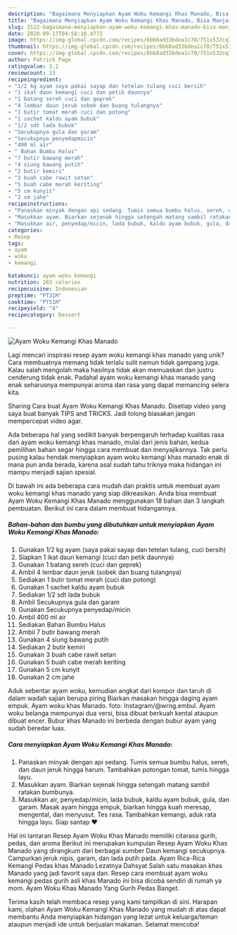 ```yaml
---
description: "Bagaimana Menyiapkan Ayam Woku Kemangi Khas Manado, Bisa Manjain Lidah"
title: "Bagaimana Menyiapkan Ayam Woku Kemangi Khas Manado, Bisa Manjain Lidah"
slug: 3122-bagaimana-menyiapkan-ayam-woku-kemangi-khas-manado-bisa-manjain-lidah
date: 2020-09-17T04:58:16.477Z
image: https://img-global.cpcdn.com/recipes/6bb8ad33bdea1c70/751x532cq70/ayam-woku-kemangi-khas-manado-foto-resep-utama.jpg
thumbnail: https://img-global.cpcdn.com/recipes/6bb8ad33bdea1c70/751x532cq70/ayam-woku-kemangi-khas-manado-foto-resep-utama.jpg
cover: https://img-global.cpcdn.com/recipes/6bb8ad33bdea1c70/751x532cq70/ayam-woku-kemangi-khas-manado-foto-resep-utama.jpg
author: Patrick Page
ratingvalue: 3.2
reviewcount: 13
recipeingredient:
- "1/2 kg ayam saya pakai sayap dan tetelan tulang cuci bersih"
- "1 ikat daun kemangi cuci dan petik daunnya"
- "1 batang sereh cuci dan geprek"
- "4 lembar daun jeruk sobek dan buang tulangnya"
- "1 butir tomat merah cuci dan potong"
- "1 sachet kaldu ayam bubuk"
- "1/2 sdt lada bubuk"
- "Secukupnya gula dan garam"
- "Secukupnya penyedapmicin"
- "400 ml air"
- " Bahan Bumbu Halus"
- "7 butir bawang merah"
- "4 siung bawang putih"
- "2 butir kemiri"
- "3 buah cabe rawit setan"
- "5 buah cabe merah keriting"
- "5 cm kunyit"
- "2 cm jahe"
recipeinstructions:
- "Panaskan minyak dengan api sedang. Tumis semua bumbu halus, sereh, dan daun jeruk hingga harum. Tambahkan potongan tomat, tumis hingga layu."
- "Masukkan ayam. Biarkan sejenak hingga setengah matang sambil ratakan bumbunya."
- "Masukkan air, penyedap/micin, lada bubuk, kaldu ayam bubuk, gula, dan garam. Masak ayam hingga empuk, biarkan hingga kuah meresap, mengental, dan menyusut. Tes rasa. Tambahkan kemangi, aduk rata hingga layu. Siap santap ❤"
categories:
- Resep
tags:
- ayam
- woku
- kemangi

katakunci: ayam woku kemangi 
nutrition: 263 calories
recipecuisine: Indonesian
preptime: "PT31M"
cooktime: "PT51M"
recipeyield: "4"
recipecategory: Dessert

---
```



![Ayam Woku Kemangi Khas Manado](https://img-global.cpcdn.com/recipes/6bb8ad33bdea1c70/751x532cq70/ayam-woku-kemangi-khas-manado-foto-resep-utama.jpg)

Lagi mencari inspirasi resep ayam woku kemangi khas manado yang unik? Cara membuatnya memang tidak terlalu sulit namun tidak gampang juga. Kalau salah mengolah maka hasilnya tidak akan memuaskan dan justru cenderung tidak enak. Padahal ayam woku kemangi khas manado yang enak seharusnya mempunyai aroma dan rasa yang dapat memancing selera kita.

Sharing Cara buat Ayam Woku Kemangi Khas Manado. Disetiap video yang saya buat banyak TIPS and TRICKS. Jadi tolong biasakan jangan mempercepat video agar.

Ada beberapa hal yang sedikit banyak berpengaruh terhadap kualitas rasa dari ayam woku kemangi khas manado, mulai dari jenis bahan, kedua pemilihan bahan segar hingga cara membuat dan menyajikannya. Tak perlu pusing kalau hendak menyiapkan ayam woku kemangi khas manado enak di mana pun anda berada, karena asal sudah tahu triknya maka hidangan ini mampu menjadi sajian spesial.


Di bawah ini ada beberapa cara mudah dan praktis untuk membuat ayam woku kemangi khas manado yang siap dikreasikan. Anda bisa membuat Ayam Woku Kemangi Khas Manado menggunakan 18 bahan dan 3 langkah pembuatan. Berikut ini cara dalam membuat hidangannya.

<!--inarticleads1-->

##### Bahan-bahan dan bumbu yang dibutuhkan untuk menyiapkan Ayam Woku Kemangi Khas Manado:

1. Gunakan 1/2 kg ayam (saya pakai sayap dan tetelan tulang, cuci bersih)
1. Siapkan 1 ikat daun kemangi (cuci dan petik daunnya)
1. Gunakan 1 batang sereh (cuci dan geprek)
1. Ambil 4 lembar daun jeruk (sobek dan buang tulangnya)
1. Sediakan 1 butir tomat merah (cuci dan potong)
1. Gunakan 1 sachet kaldu ayam bubuk
1. Sediakan 1/2 sdt lada bubuk
1. Ambil Secukupnya gula dan garam
1. Gunakan Secukupnya penyedap/micin
1. Ambil 400 ml air
1. Sediakan  Bahan Bumbu Halus
1. Ambil 7 butir bawang merah
1. Gunakan 4 siung bawang putih
1. Sediakan 2 butir kemiri
1. Gunakan 3 buah cabe rawit setan
1. Gunakan 5 buah cabe merah keriting
1. Gunakan 5 cm kunyit
1. Gunakan 2 cm jahe


Aduk sebentar ayam woku, kemudian angkat dari kompor dan taruh di dalam wadah sajian berupa piring Biarkan masakan hingga daging ayam empuk. Ayam woku khas Manado. foto: Instagram/@wrng.embul. Ayam woku belanga mempunyai dua versi, bisa dibuat berkuah kental ataupun dibuat encer. Bubur khas Manado ini berbeda dengan bubur ayam yang sudah beredar luas. 

<!--inarticleads2-->

##### Cara menyiapkan Ayam Woku Kemangi Khas Manado:

1. Panaskan minyak dengan api sedang. Tumis semua bumbu halus, sereh, dan daun jeruk hingga harum. Tambahkan potongan tomat, tumis hingga layu.
1. Masukkan ayam. Biarkan sejenak hingga setengah matang sambil ratakan bumbunya.
1. Masukkan air, penyedap/micin, lada bubuk, kaldu ayam bubuk, gula, dan garam. Masak ayam hingga empuk, biarkan hingga kuah meresap, mengental, dan menyusut. Tes rasa. Tambahkan kemangi, aduk rata hingga layu. Siap santap ❤


Hal ini lantaran Resep Ayam Woku Khas Manado memiliki citarasa gurih, pedas, dan aroma Berikut ini merupakan kumpulan Resep Ayam Woku Khas Manado yang dirangkum dari berbagai sumber Daun kemangi secukupnya. Campurkan jeruk nipis, garam, dan lada putih pada. Ayam Rica-Rica Kemangi Pedas khas Manado Lezatnya Dahsyat Salah satu masakan khas Manado yang jadi favorit saya dan. Resep cara membuat ayam woku kemangi pedas gurih asli khas Manado ini bisa dicoba sendiri di rumah ya mom. Ayam Woku Khas Manado Yang Gurih Pedas Banget. 

Terima kasih telah membaca resep yang kami tampilkan di sini. Harapan kami, olahan Ayam Woku Kemangi Khas Manado yang mudah di atas dapat membantu Anda menyiapkan hidangan yang lezat untuk keluarga/teman ataupun menjadi ide untuk berjualan makanan. Selamat mencoba!

